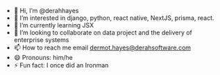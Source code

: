 - 👋 Hi, I’m @derahhayes
- 👀 I’m interested in django, python, react native, NextJS, prisma, react.  
- 🌱 I’m currently learning JSX
- 💞️ I’m looking to collaborate on data project and the delivery of enterprise systems  
- 📫 How to reach me email dermot.hayes@derahsoftware.com
- 😄 Pronouns: him/he
- ⚡ Fun fact: I once did an Ironman

<!---
derahhayes/derahhayes is a ✨ special ✨ repository because its `README.md` (this file) appears on your GitHub profile.
You can click the Preview link to take a look at your changes.
--->
